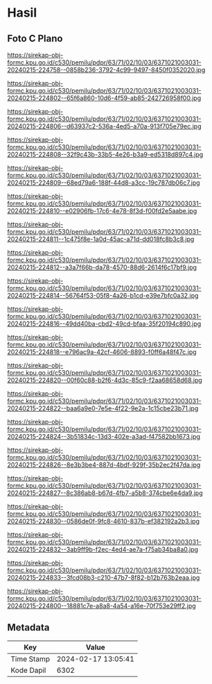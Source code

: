 # Hasil

## Foto C Plano

https://sirekap-obj-formc.kpu.go.id/c530/pemilu/pdpr/63/71/02/10/03/6371021003031-20240215-224758--0858b236-3792-4c99-9497-8450f0352020.jpg

https://sirekap-obj-formc.kpu.go.id/c530/pemilu/pdpr/63/71/02/10/03/6371021003031-20240215-224802--65f6a860-10d6-4f59-ab85-242726958f00.jpg

https://sirekap-obj-formc.kpu.go.id/c530/pemilu/pdpr/63/71/02/10/03/6371021003031-20240215-224806--d63937c2-536a-4ed5-a70a-913f705e79ec.jpg

https://sirekap-obj-formc.kpu.go.id/c530/pemilu/pdpr/63/71/02/10/03/6371021003031-20240215-224808--32f9c43b-33b5-4e26-b3a9-ed5318d897c4.jpg

https://sirekap-obj-formc.kpu.go.id/c530/pemilu/pdpr/63/71/02/10/03/6371021003031-20240215-224809--68ed79a6-188f-44d8-a3cc-19c787db06c7.jpg

https://sirekap-obj-formc.kpu.go.id/c530/pemilu/pdpr/63/71/02/10/03/6371021003031-20240215-224810--e02906fb-17c6-4e78-8f3d-f00fd2e5aabe.jpg

https://sirekap-obj-formc.kpu.go.id/c530/pemilu/pdpr/63/71/02/10/03/6371021003031-20240215-224811--1c475f8e-1a0d-45ac-a71d-dd018fc8b3c8.jpg

https://sirekap-obj-formc.kpu.go.id/c530/pemilu/pdpr/63/71/02/10/03/6371021003031-20240215-224812--a3a7f66b-da78-4570-88d6-2614f6c17bf9.jpg

https://sirekap-obj-formc.kpu.go.id/c530/pemilu/pdpr/63/71/02/10/03/6371021003031-20240215-224814--56764f53-05f8-4a26-b1cd-e39e7bfc0a32.jpg

https://sirekap-obj-formc.kpu.go.id/c530/pemilu/pdpr/63/71/02/10/03/6371021003031-20240215-224816--49dd40ba-cbd2-49cd-bfaa-35f20194c890.jpg

https://sirekap-obj-formc.kpu.go.id/c530/pemilu/pdpr/63/71/02/10/03/6371021003031-20240215-224818--e796ac9a-42cf-4606-8893-f0ff6a48f47c.jpg

https://sirekap-obj-formc.kpu.go.id/c530/pemilu/pdpr/63/71/02/10/03/6371021003031-20240215-224820--00f60c88-b2f6-4d3c-85c9-f2aa68658d68.jpg

https://sirekap-obj-formc.kpu.go.id/c530/pemilu/pdpr/63/71/02/10/03/6371021003031-20240215-224822--baa6a9e0-7e5e-4f22-9e2a-1c15cbe23b71.jpg

https://sirekap-obj-formc.kpu.go.id/c530/pemilu/pdpr/63/71/02/10/03/6371021003031-20240215-224824--3b51834c-13d3-402e-a3ad-f47582bb1673.jpg

https://sirekap-obj-formc.kpu.go.id/c530/pemilu/pdpr/63/71/02/10/03/6371021003031-20240215-224826--8e3b3be4-887d-4bdf-929f-35b2ec2f47da.jpg

https://sirekap-obj-formc.kpu.go.id/c530/pemilu/pdpr/63/71/02/10/03/6371021003031-20240215-224827--8c386ab8-b67d-4fb7-a5b8-374cbe6e4da9.jpg

https://sirekap-obj-formc.kpu.go.id/c530/pemilu/pdpr/63/71/02/10/03/6371021003031-20240215-224830--0586de0f-9fc8-4610-837b-ef382192a2b3.jpg

https://sirekap-obj-formc.kpu.go.id/c530/pemilu/pdpr/63/71/02/10/03/6371021003031-20240215-224832--3ab9ff9b-f2ec-4ed4-ae7a-f75ab34ba8a0.jpg

https://sirekap-obj-formc.kpu.go.id/c530/pemilu/pdpr/63/71/02/10/03/6371021003031-20240215-224833--3fcd08b3-c210-47b7-8f82-b12b763b2eaa.jpg

https://sirekap-obj-formc.kpu.go.id/c530/pemilu/pdpr/63/71/02/10/03/6371021003031-20240215-224800--18881c7e-a8a8-4a54-a16e-70f753e29ff2.jpg


## Metadata

| Key        | Value               |
| ---------- | ------------------- |
| Time Stamp | 2024-02-17 13:05:41 |
| Kode Dapil | 6302                |



